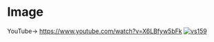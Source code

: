 # Image

YouTube-> https://www.youtube.com/watch?v=X6LBfyw5bFk
[![vs159](https://user-images.githubusercontent.com/84230279/126891893-65790e56-7d29-45e0-b1e0-d94bd2c7367c.PNG)](https://www.youtube.com/watch?v=X6LBfyw5bFk)
